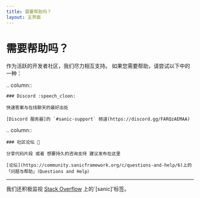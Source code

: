```yaml
---
title: 需要帮助吗？
layout: 主界面
---
```


# 需要帮助吗？

作为活跃的开发者社区，我们尽力相互支持。 如果您需要帮助，请尝试以下中的一种：

.. column::

```
### Discord :speech_cloon:

快速答案与在线聊天的最好出处

[Discord 服务器]的 `#sanic-support` 频道(https://discord.gg/FARQzAEMAA)
```

.. column::

```
### 社区论坛 👥

分享代码片段 或者 想要持久的咨询支持 建议发布在这里

[论坛](https://community.sanicframework.org/c/questions-and-help/6)上的「问题与帮助」（Questions and Help）
```

---

我们还积极监视 [Stack Overflow](https://stackoverflow.com/questions/tagged/sanic) 上的\`[sanic]'标签。
